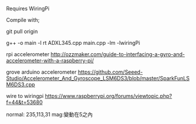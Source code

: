 

Requires WiringPi

Compile with;

git pull origin

g++ -o main -l rt ADXL345.cpp main.cpp -lm -lwiringPi

rpi accelerometer
http://ozzmaker.com/guide-to-interfacing-a-gyro-and-accelerometer-with-a-raspberry-pi/

grove arduino accelerometer
https://github.com/Seeed-Studio/Accelerometer_And_Gyroscope_LSM6DS3/blob/master/SparkFunLSM6DS3.cpp

wire to wiringpi
https://www.raspberrypi.org/forums/viewtopic.php?f=44&t=53680


normal: 235,113,31 mag:變動在5之內
